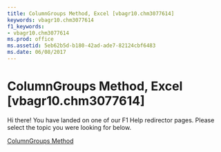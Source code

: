 ```yaml
---
title: ColumnGroups Method, Excel [vbagr10.chm3077614]
keywords: vbagr10.chm3077614
f1_keywords:
- vbagr10.chm3077614
ms.prod: office
ms.assetid: 5eb62b5d-b180-42ad-ade7-82124cbf6483
ms.date: 06/08/2017
---
```



# ColumnGroups Method, Excel [vbagr10.chm3077614]

Hi there! You have landed on one of our F1 Help redirector pages. Please select the topic you were looking for below.

[ColumnGroups Method](http://msdn.microsoft.com/library/dcb4d7e0-ce56-46d9-35d9-d9653bbb6f97%28Office.15%29.aspx)

